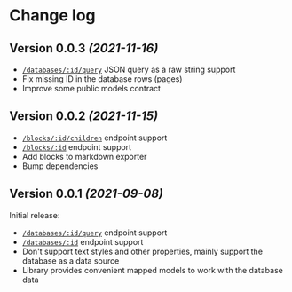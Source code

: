 # Change log

Version 0.0.3 *(2021-11-16)*
----------------------------
* [`/databases/:id/query`](https://developers.notion.com/reference/retrieve-a-database) JSON query as a raw string support
* Fix missing ID in the database rows (pages)
* Improve some public models contract

Version 0.0.2 *(2021-11-15)*
----------------------------

* [`/blocks/:id/children`](https://developers.notion.com/reference/retrieve-a-block) endpoint support
* [`/blocks/:id`](https://developers.notion.com/reference/get-block-children) endpoint support
* Add blocks to markdown exporter
* Bump dependencies

Version 0.0.1 *(2021-09-08)*
----------------------------

Initial release:
* [`/databases/:id/query`](https://developers.notion.com/reference/retrieve-a-database) endpoint support
* [`/databases/:id`](https://developers.notion.com/reference/post-database-query) endpoint support
* Don't support text styles and other properties, mainly support the database as a data source
* Library provides convenient mapped models to work with the database data
